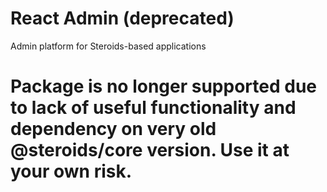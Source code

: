 # React Admin (deprecated)

Admin platform for Steroids-based applications

# Package is no longer supported due to lack of useful functionality and dependency on very old @steroids/core version. Use it at your own risk.
